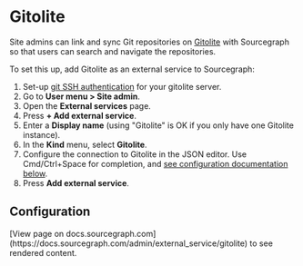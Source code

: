 # Gitolite

Site admins can link and sync Git repositories on [Gitolite](https://gitolite.com) with Sourcegraph so that users can search and navigate the repositories.

To set this up, add Gitolite as an external service to Sourcegraph:

1. Set-up [git SSH authentication](../repo/auth.md) for your gitolite server.
1. Go to **User menu > Site admin**.
1. Open the **External services** page.
1. Press **+ Add external service**.
1. Enter a **Display name** (using "Gitolite" is OK if you only have one Gitolite instance).
1. In the **Kind** menu, select **Gitolite**.
1. Configure the connection to Gitolite in the JSON editor. Use Cmd/Ctrl+Space for completion, and [see configuration documentation below](#configuration).
1. Press **Add external service**.

## Configuration

<div markdown-func=jsonschemadoc jsonschemadoc:path="admin/external_service/gitolite.schema.json">[View page on docs.sourcegraph.com](https://docs.sourcegraph.com/admin/external_service/gitolite) to see rendered content.</div>

